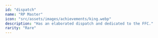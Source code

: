 ```yaml
---
id: "dispatch"
name: "RP Master"
icon: "src/assets/images/achievements/king.webp"
description: "Has an elaborated dispatch and dedicated to the FFC."
rarity: "Rare"
---
```

